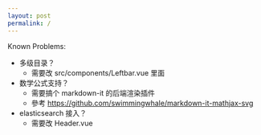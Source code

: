 ```yaml
---
layout: post
permalink: /
---
```


Known Problems:

- 多级目录？
  - 需要改 src/components/Leftbar.vue 里面
- 数学公式支持？
  -  需要搞个 markdown-it 的后端渲染插件
  -  參考 https://github.com/swimmingwhale/markdown-it-mathjax-svg
- elasticsearch 接入？
  - 需要改 Header.vue